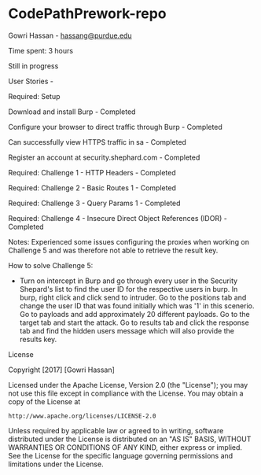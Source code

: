 # CodePathPrework-repo
Gowri Hassan - hassang@purdue.edu

Time spent: 3 hours

Still in progress 

User Stories - 

Required: Setup

 Download and install Burp - Completed
 
 Configure your browser to direct traffic through Burp - Completed
 
 Can successfully view HTTPS traffic in sa - Completed
 
 Register an account at security.shephard.com - Completed
 
 Required: Challenge 1 - HTTP Headers - Completed

 Required: Challenge 2 - Basic Routes 1 - Completed

 Required: Challenge 3 - Query Params 1 - Completed

 Required: Challenge 4 - Insecure Direct Object References (IDOR) - Completed
 
Notes: Experienced some issues configuring the proxies when working on Challenge 5 and was therefore not able to retrieve the result key. 

How to solve Challenge 5:
- Turn on intercept in Burp and go through every user in the Security Shepard's list to find the user ID for the respective users in burp. In burp, right click and click send to intruder. Go to the positions tab and change the user ID that was found initially which was '1' in this scenerio. Go to payloads and add approximately 20 different payloads. Go to the target tab and start the attack. Go to results tab and click the response tab and find the hidden users message which will also provide the results key.
 
License

Copyright [2017] [Gowri Hassan]

Licensed under the Apache License, Version 2.0 (the "License");
you may not use this file except in compliance with the License.
You may obtain a copy of the License at

    http://www.apache.org/licenses/LICENSE-2.0

Unless required by applicable law or agreed to in writing, software
distributed under the License is distributed on an "AS IS" BASIS,
WITHOUT WARRANTIES OR CONDITIONS OF ANY KIND, either express or implied.
See the License for the specific language governing permissions and
limitations under the License.

